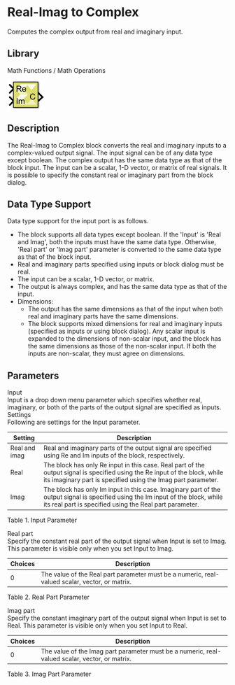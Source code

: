 # Real-Imag to Complex

Computes the complex output from real and imaginary input.

## Library

Math Functions / Math Operations

![](./Images/hwd1532102789447.png)

## Description

The Real-Imag to Complex block converts the real and imaginary inputs to
a complex-valued output signal. The input signal can be of any data type
except boolean. The complex output has the same data type as that of the
block input. The input can be a scalar, 1-D vector, or matrix of real
signals. It is possible to specify the constant real or imaginary part
from the block dialog.

## Data Type Support

Data type support for the input port is as follows.

- The block supports all data types except boolean. If the 'Input' is
  'Real and Imag', both the inputs must have the same data type.
  Otherwise, 'Real part' or 'Imag part' parameter is converted to the
  same data type as that of the block input.
- Real and imaginary parts specified using inputs or block dialog must
  be real.
- The input can be a scalar, 1-D vector, or matrix.
- The output is always complex, and has the same data type as that of
  the input.
- Dimensions:
  - The output has the same dimensions as that of the input when both
    real and imaginary parts have the same dimensions.
  - The block supports mixed dimensions for real and imaginary inputs
    (specified as inputs or using block dialog). Any scalar input is
    expanded to the dimensions of non-scalar input, and the block has
    the same dimensions as those of the non-scalar input. If both the
    inputs are non-scalar, they must agree on dimensions.

## Parameters

Input  
Input is a drop down menu parameter which specifies whether real,
imaginary, or both of the parts of the output signal are specified as
inputs.
Settings  
Following are settings for the Input parameter.

| Setting       | Description                                                                                                                                                                                 |
|---------------|---------------------------------------------------------------------------------------------------------------------------------------------------------------------------------------------|
| Real and imag | Real and imaginary parts of the output signal are specified using Re and Im inputs of the block, respectively.                                                                              |
| Real          | The block has only Re input in this case. Real part of the output signal is specified using the Re input of the block, while its imaginary part is specified using the Imag part parameter. |
| Imag          | The block has only Im input in this case. Imaginary part of the output signal is specified using the Im input of the block, while its real part is specified using the Real part parameter. |

Table 1. Input Parameter

Real part  
Specify the constant real part of the output signal when Input is set to
Imag. This parameter is visible only when you set Input to Imag.

| Choices | Description                                                                                    |
|---------|------------------------------------------------------------------------------------------------|
| 0       | The value of the Real part parameter must be a numeric, real-valued scalar, vector, or matrix. |

Table 2. Real Part Parameter

Imag part  
Specify the constant imaginary part of the output signal when Input is
set to Real. This parameter is visible only when you set Input to Real.

| Choices | Description                                                                                    |
|---------|------------------------------------------------------------------------------------------------|
| 0       | The value of the Imag part parameter must be a numeric, real-valued scalar, vector, or matrix. |

Table 3. Imag Part Parameter
